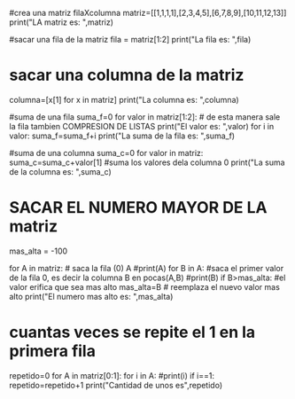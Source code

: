 #crea una matriz filaXcolumna
matriz=[[1,1,1,1],[2,3,4,5],[6,7,8,9],[10,11,12,13]]
print("LA matriz es: ",matriz)

#sacar una fila de la matriz
fila = matriz[1:2]
print("La fila es: ",fila)

# sacar una columna de la matriz
columna=[x[1] for x in matriz]
print("La columna es: ",columna)

#suma de una fila
suma_f=0
for valor in matriz[1:2]:  # de esta manera sale la fila tambien COMPRESION DE LISTAS
    print("El valor es: ",valor)
    for i in valor:
        suma_f=suma_f+i
print("La suma de la fila es: ",suma_f)


#suma de una columna
suma_c=0
for valor in matriz:
    suma_c=suma_c+valor[1]  #suma los valores dela columna 0
print("La suma de la columna es: ",suma_c)

# SACAR EL NUMERO MAYOR DE LA matriz
mas_alta = -100

for A in matriz:  # saca la fila (0) A
    #print(A)
    for B in A:   #saca el primer valor de la fila 0, es decir la columna B en pocas(A,B)
        #print(B)
        if B>mas_alta:  #el valor erifica que sea mas alto 
            mas_alta=B   # reemplaza el nuevo valor mas alto
print("El numero mas alto es: ",mas_alta)

# cuantas veces se repite el 1 en la primera fila
repetido=0
for A in matriz[0:1]:
    for i in A:
        #print(i)
        if i==1:
            repetido=repetido+1
print("Cantidad de unos es",repetido)
